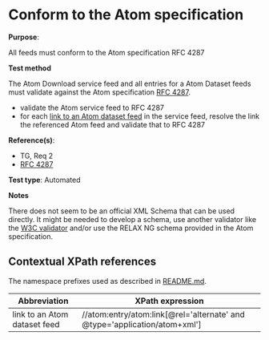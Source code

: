 # Conform to the Atom specification

**Purpose**: 

All feeds must conform to the Atom specification RFC 4287

**Test method**

The Atom Download service feed and all entries for a Atom Dataset feeds must validate against the Atom specification [RFC 4287](http://tools.ietf.org/html/rfc4287).

* validate the Atom service feed to RFC 4287
* for each [link to an Atom dataset feed](#atom_dataset_feed_link) in the service feed, resolve the link the referenced Atom feed and validate that to RFC 4287

**Reference(s)**: 

* TG, Req 2
* [RFC 4287](http://tools.ietf.org/html/rfc4287)

**Test type**: Automated

**Notes**

There does not seem to be an official XML Schema that can be used directly. It might be needed to develop a schema, use another validator like the [W3C validator](http://validator.w3.org/feed/) and/or use the RELAX NG schema provided in the Atom specification.

## Contextual XPath references

The namespace prefixes used as described in [README.md](README.md#namespaces).

Abbreviation                                               |  XPath expression
---------------------------------------------------------- | -------------------------------------------------------------------------
link to an Atom dataset feed <a name="atom_dataset_feed_link"></a> | //atom:entry/atom:link[@rel='alternate' and @type='application/atom+xml']